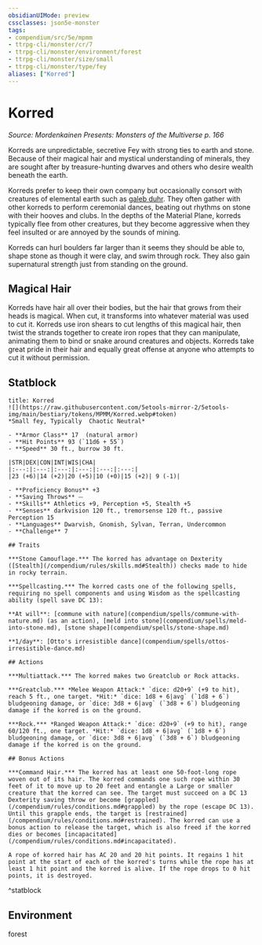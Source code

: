 ```yaml
---
obsidianUIMode: preview
cssclasses: json5e-monster
tags:
- compendium/src/5e/mpmm
- ttrpg-cli/monster/cr/7
- ttrpg-cli/monster/environment/forest
- ttrpg-cli/monster/size/small
- ttrpg-cli/monster/type/fey
aliases: ["Korred"]
---
```

# Korred
*Source: Mordenkainen Presents: Monsters of the Multiverse p. 166*  

Korreds are unpredictable, secretive Fey with strong ties to earth and stone. Because of their magical hair and mystical understanding of minerals, they are sought after by treasure-hunting dwarves and others who desire wealth beneath the earth.

Korreds prefer to keep their own company but occasionally consort with creatures of elemental earth such as [galeb duhr](compendium/bestiary/elemental/galeb-duhr.md). They often gather with other korreds to perform ceremonial dances, beating out rhythms on stone with their hooves and clubs. In the depths of the Material Plane, korreds typically flee from other creatures, but they become aggressive when they feel insulted or are annoyed by the sounds of mining.

Korreds can hurl boulders far larger than it seems they should be able to, shape stone as though it were clay, and swim through rock. They also gain supernatural strength just from standing on the ground.

## Magical Hair

Korreds have hair all over their bodies, but the hair that grows from their heads is magical. When cut, it transforms into whatever material was used to cut it. Korreds use iron shears to cut lengths of this magical hair, then twist the strands together to create iron ropes that they can manipulate, animating them to bind or snake around creatures and objects. Korreds take great pride in their hair and equally great offense at anyone who attempts to cut it without permission.

## Statblock

```ad-statblock
title: Korred
![](https://raw.githubusercontent.com/5etools-mirror-2/5etools-img/main/bestiary/tokens/MPMM/Korred.webp#token)
*Small fey, Typically  Chaotic Neutral*

- **Armor Class** 17  (natural armor)
- **Hit Points** 93 (`11d6 + 55`)
- **Speed** 30 ft., burrow 30 ft.

|STR|DEX|CON|INT|WIS|CHA|
|:---:|:---:|:---:|:---:|:---:|:---:|
|23 (+6)|14 (+2)|20 (+5)|10 (+0)|15 (+2)| 9 (-1)|

- **Proficiency Bonus** +3
- **Saving Throws** ⏤
- **Skills** Athletics +9, Perception +5, Stealth +5
- **Senses** darkvision 120 ft., tremorsense 120 ft., passive Perception 15
- **Languages** Dwarvish, Gnomish, Sylvan, Terran, Undercommon
- **Challenge** 7

## Traits

***Stone Camouflage.*** The korred has advantage on Dexterity ([Stealth](/compendium/rules/skills.md#Stealth)) checks made to hide in rocky terrain.

***Spellcasting.*** The korred casts one of the following spells, requiring no spell components and using Wisdom as the spellcasting ability (spell save DC 13):

**At will**: [commune with nature](compendium/spells/commune-with-nature.md) (as an action), [meld into stone](compendium/spells/meld-into-stone.md), [stone shape](compendium/spells/stone-shape.md)

**1/day**: [Otto's irresistible dance](compendium/spells/ottos-irresistible-dance.md)

## Actions

***Multiattack.*** The korred makes two Greatclub or Rock attacks.

***Greatclub.*** *Melee Weapon Attack:* `dice: d20+9` (+9 to hit), reach 5 ft., one target. *Hit:* `dice: 1d8 + 6|avg` (`1d8 + 6`) bludgeoning damage, or `dice: 3d8 + 6|avg` (`3d8 + 6`) bludgeoning damage if the korred is on the ground.

***Rock.*** *Ranged Weapon Attack:* `dice: d20+9` (+9 to hit), range 60/120 ft., one target. *Hit:* `dice: 1d8 + 6|avg` (`1d8 + 6`) bludgeoning damage, or `dice: 3d8 + 6|avg` (`3d8 + 6`) bludgeoning damage if the korred is on the ground.

## Bonus Actions

***Command Hair.*** The korred has at least one 50-foot-long rope woven out of its hair. The korred commands one such rope within 30 feet of it to move up to 20 feet and entangle a Large or smaller creature that the korred can see. The target must succeed on a DC 13 Dexterity saving throw or become [grappled](/compendium/rules/conditions.md#grappled) by the rope (escape DC 13). Until this grapple ends, the target is [restrained](/compendium/rules/conditions.md#restrained). The korred can use a bonus action to release the target, which is also freed if the korred dies or becomes [incapacitated](/compendium/rules/conditions.md#incapacitated).

A rope of korred hair has AC 20 and 20 hit points. It regains 1 hit point at the start of each of the korred's turns while the rope has at least 1 hit point and the korred is alive. If the rope drops to 0 hit points, it is destroyed.
```
^statblock

## Environment

forest
